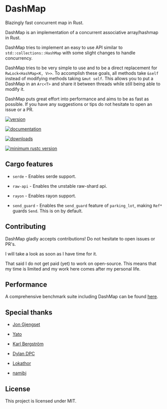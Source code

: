 # DashMap

Blazingly fast concurrent map in Rust.

DashMap is an implementation of a concurrent associative array/hashmap in Rust.

DashMap tries to implement an easy to use API similar to `std::collections::HashMap`
with some slight changes to handle concurrency.

DashMap tries to be very simple to use and to be a direct replacement for `RwLock<HashMap<K, V>>`.
To accomplish these goals, all methods take `&self` instead of modifying methods taking `&mut self`.
This allows you to put a DashMap in an `Arc<T>` and share it between threads while still being able to modify it.

DashMap puts great effort into performance and aims to be as fast as possible.
If you have any suggestions or tips do not hesitate to open an issue or a PR.

[![version](https://img.shields.io/crates/v/dashmap)](https://crates.io/crates/dashmap)

[![documentation](https://docs.rs/dashmap/badge.svg)](https://docs.rs/dashmap)

[![downloads](https://img.shields.io/crates/d/dashmap)](https://crates.io/crates/dashmap)

[![minimum rustc version](https://img.shields.io/badge/rustc-1.59-orange.svg)](https://crates.io/crates/dashmap)

## Cargo features

- `serde` - Enables serde support.

- `raw-api` - Enables the unstable raw-shard api.

- `rayon` - Enables rayon support.

- `send_guard` - Enables the `send_guard` feature of `parking_lot`, making `Ref*` guards `Send`. This is on by default.

## Contributing

DashMap gladly accepts contributions!
Do not hesitate to open issues or PR's.

I will take a look as soon as I have time for it.

That said I do not get paid (yet) to work on open-source. This means
that my time is limited and my work here comes after my personal life.

## Performance

A comprehensive benchmark suite including DashMap can be found [here](https://github.com/xacrimon/conc-map-bench).

## Special thanks

- [Jon Gjengset](https://github.com/jonhoo)

- [Yato](https://github.com/RustyYato) 

- [Karl Bergström](https://github.com/kabergstrom)

- [Dylan DPC](https://github.com/Dylan-DPC)

- [Lokathor](https://github.com/Lokathor)

- [namibj](https://github.com/namibj)

## License

This project is licensed under MIT.
